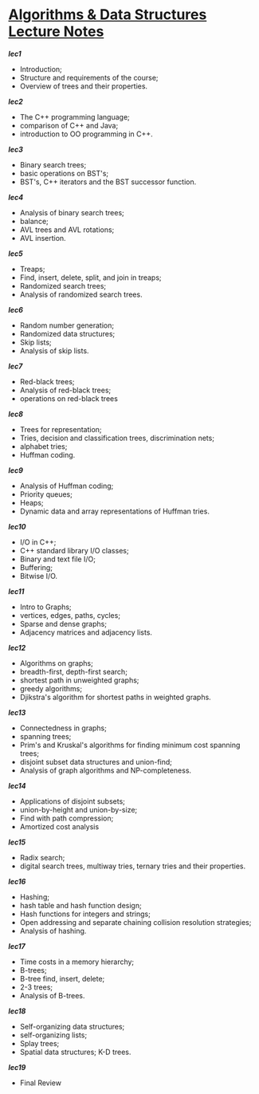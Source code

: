 # [Algorithms & Data Structures Lecture Notes](http://cseweb.ucsd.edu/~kube/cls/100/lectures.html)


***lec1***  
- Introduction; 
- Structure and requirements of the course; 
- Overview of trees and their properties.

***lec2*** 
- The C++ programming language; 
- comparison of C++ and Java; 
- introduction to OO programming in C++.
        
***lec3*** 
- Binary search trees; 
- basic operations on BST's; 
- BST's, C++ iterators and the BST successor function.

***lec4*** 
- Analysis of binary search trees; 
- balance; 
- AVL trees and AVL rotations; 
- AVL insertion.  

***lec5***
- Treaps; 
- Find, insert, delete, split, and join in treaps; 
- Randomized search trees; 
- Analysis of randomized search trees.

***lec6*** 
- Random number generation; 
- Randomized data structures; 
- Skip lists; 
- Analysis of skip lists.

***lec7*** 
- Red-black trees; 
- Analysis of red-black trees; 
- operations on red-black trees

***lec8*** 
- Trees for representation; 
- Tries, decision and classification trees, discrimination nets; 
- alphabet tries; 
- Huffman coding.

***lec9*** 
- Analysis of Huffman coding; 
- Priority queues; 
- Heaps; 
- Dynamic data and array representations of Huffman tries.

***lec10*** 
- I/O in C++; 
- C++ standard library I/O classes; 
- Binary and text file I/O; 
- Buffering; 
- Bitwise I/O.

***lec11*** 
- Intro to Graphs; 
- vertices, edges, paths, cycles; 
- Sparse and dense graphs; 
- Adjacency matrices and adjacency lists.

***lec12*** 
- Algorithms on graphs; 
- breadth-first, depth-first search; 
- shortest path in unweighted graphs; 
- greedy algorithms; 
- Djikstra's algorithm for shortest paths in weighted graphs.
        
***lec13*** 
- Connectedness in graphs; 
- spanning trees; 
- Prim's and Kruskal's algorithms for finding minimum cost spanning trees; 
- disjoint subset data structures and union-find; 
- Analysis of graph algorithms and NP-completeness.

***lec14*** 
- Applications of disjoint subsets; 
- union-by-height and union-by-size; 
- Find with path compression; 
- Amortized cost analysis

***lec15*** 
- Radix search; 
- digital search trees, multiway tries, ternary tries and their properties.
    
***lec16*** 
- Hashing; 
- hash table and hash function design; 
- Hash functions for integers and strings; 
- Open addressing and separate chaining collision resolution strategies; 
- Analysis of hashing.

***lec17*** 
- Time costs in a memory hierarchy; 
- B-trees; 
- B-tree find, insert, delete; 
- 2-3 trees; 
- Analysis of B-trees.

***lec18*** 
- Self-organizing data structures; 
- self-organizing lists; 
- Splay trees; 
- Spatial data structures; K-D trees.

***lec19*** 
- Final Review



